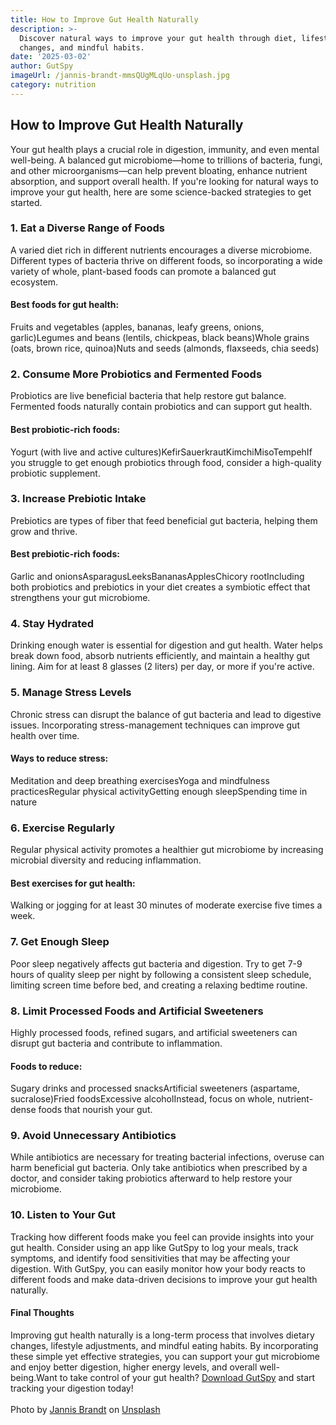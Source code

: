 ```yaml
---
title: How to Improve Gut Health Naturally
description: >-
  Discover natural ways to improve your gut health through diet, lifestyle
  changes, and mindful habits.
date: '2025-03-02'
author: GutSpy
imageUrl: /jannis-brandt-mmsQUgMLqUo-unsplash.jpg
category: nutrition
---
```


## How to Improve Gut Health Naturally

Your gut health plays a crucial role in digestion, immunity, and even mental well-being. A balanced gut microbiome—home to trillions of bacteria, fungi, and other microorganisms—can help prevent bloating, enhance nutrient absorption, and support overall health. If you're looking for natural ways to improve your gut health, here are some science-backed strategies to get started.

### 1. Eat a Diverse Range of Foods

A varied diet rich in different nutrients encourages a diverse microbiome. Different types of bacteria thrive on different foods, so incorporating a wide variety of whole, plant-based foods can promote a balanced gut ecosystem.

#### Best foods for gut health:

Fruits and vegetables (apples, bananas, leafy greens, onions, garlic)Legumes and beans (lentils, chickpeas, black beans)Whole grains (oats, brown rice, quinoa)Nuts and seeds (almonds, flaxseeds, chia seeds)

### 2. Consume More Probiotics and Fermented Foods

Probiotics are live beneficial bacteria that help restore gut balance. Fermented foods naturally contain probiotics and can support gut health.

#### Best probiotic-rich foods:

Yogurt (with live and active cultures)KefirSauerkrautKimchiMisoTempehIf you struggle to get enough probiotics through food, consider a high-quality probiotic supplement.

### 3. Increase Prebiotic Intake

Prebiotics are types of fiber that feed beneficial gut bacteria, helping them grow and thrive.

#### Best prebiotic-rich foods:

Garlic and onionsAsparagusLeeksBananasApplesChicory rootIncluding both probiotics and prebiotics in your diet creates a symbiotic effect that strengthens your gut microbiome.

### 4. Stay Hydrated

Drinking enough water is essential for digestion and gut health. Water helps break down food, absorb nutrients efficiently, and maintain a healthy gut lining. Aim for at least 8 glasses (2 liters) per day, or more if you're active.

### 5. Manage Stress Levels

Chronic stress can disrupt the balance of gut bacteria and lead to digestive issues. Incorporating stress-management techniques can improve gut health over time.

#### Ways to reduce stress:

Meditation and deep breathing exercisesYoga and mindfulness practicesRegular physical activityGetting enough sleepSpending time in nature

### 6. Exercise Regularly

Regular physical activity promotes a healthier gut microbiome by increasing microbial diversity and reducing inflammation.

#### Best exercises for gut health:

Walking or jogging for at least 30 minutes of moderate exercise five times a week.

### 7. Get Enough Sleep

Poor sleep negatively affects gut bacteria and digestion. Try to get 7-9 hours of quality sleep per night by following a consistent sleep schedule, limiting screen time before bed, and creating a relaxing bedtime routine.

### 8. Limit Processed Foods and Artificial Sweeteners

Highly processed foods, refined sugars, and artificial sweeteners can disrupt gut bacteria and contribute to inflammation.

#### Foods to reduce:

Sugary drinks and processed snacksArtificial sweeteners (aspartame, sucralose)Fried foodsExcessive alcoholInstead, focus on whole, nutrient-dense foods that nourish your gut.

### 9. Avoid Unnecessary Antibiotics

While antibiotics are necessary for treating bacterial infections, overuse can harm beneficial gut bacteria. Only take antibiotics when prescribed by a doctor, and consider taking probiotics afterward to help restore your microbiome.

### 10. Listen to Your Gut

Tracking how different foods make you feel can provide insights into your gut health. Consider using an app like GutSpy to log your meals, track symptoms, and identify food sensitivities that may be affecting your digestion. With GutSpy, you can easily monitor how your body reacts to different foods and make data-driven decisions to improve your gut health naturally.

#### Final Thoughts

Improving gut health naturally is a long-term process that involves dietary changes, lifestyle adjustments, and mindful eating habits. By incorporating these simple yet effective strategies, you can support your gut microbiome and enjoy better digestion, higher energy levels, and overall well-being.Want to take control of your gut health? [Download GutSpy](https://apple.co/43azHhK) and start tracking your digestion today!\
\
Photo by [Jannis Brandt](https://unsplash.com/@jannisbrandt?utm_content=creditCopyText\&utm_medium=referral\&utm_source=unsplash) on [Unsplash](https://unsplash.com/photos/flat-lay-photography-of-fruits-on-plate-mmsQUgMLqUo?utm_content=creditCopyText\&utm_medium=referral\&utm_source=unsplash)
